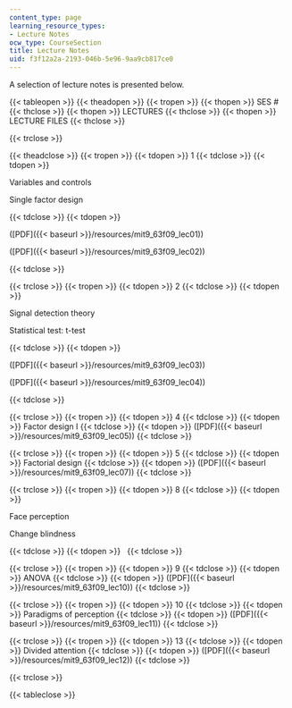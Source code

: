 ```yaml
---
content_type: page
learning_resource_types:
- Lecture Notes
ocw_type: CourseSection
title: Lecture Notes
uid: f3f12a2a-2193-046b-5e96-9aa9cb817ce0
---
```


A selection of lecture notes is presented below.

{{< tableopen >}}
{{< theadopen >}}
{{< tropen >}}
{{< thopen >}}
SES #
{{< thclose >}}
{{< thopen >}}
LECTURES
{{< thclose >}}
{{< thopen >}}
LECTURE FILES
{{< thclose >}}

{{< trclose >}}

{{< theadclose >}}
{{< tropen >}}
{{< tdopen >}}
1
{{< tdclose >}}
{{< tdopen >}}


Variables and controls

Single factor design


{{< tdclose >}}
{{< tdopen >}}


([PDF]({{< baseurl >}}/resources/mit9_63f09_lec01))

([PDF]({{< baseurl >}}/resources/mit9_63f09_lec02))


{{< tdclose >}}

{{< trclose >}}
{{< tropen >}}
{{< tdopen >}}
2
{{< tdclose >}}
{{< tdopen >}}


Signal detection theory

Statistical test: t-test


{{< tdclose >}}
{{< tdopen >}}


([PDF]({{< baseurl >}}/resources/mit9_63f09_lec03))

([PDF]({{< baseurl >}}/resources/mit9_63f09_lec04))


{{< tdclose >}}

{{< trclose >}}
{{< tropen >}}
{{< tdopen >}}
4
{{< tdclose >}}
{{< tdopen >}}
Factor design I
{{< tdclose >}}
{{< tdopen >}}
([PDF]({{< baseurl >}}/resources/mit9_63f09_lec05))
{{< tdclose >}}

{{< trclose >}}
{{< tropen >}}
{{< tdopen >}}
5
{{< tdclose >}}
{{< tdopen >}}
Factorial design
{{< tdclose >}}
{{< tdopen >}}
([PDF]({{< baseurl >}}/resources/mit9_63f09_lec07))
{{< tdclose >}}

{{< trclose >}}
{{< tropen >}}
{{< tdopen >}}
8
{{< tdclose >}}
{{< tdopen >}}


Face perception

Change blindness


{{< tdclose >}}
{{< tdopen >}}
 
{{< tdclose >}}

{{< trclose >}}
{{< tropen >}}
{{< tdopen >}}
9
{{< tdclose >}}
{{< tdopen >}}
ANOVA
{{< tdclose >}}
{{< tdopen >}}
([PDF]({{< baseurl >}}/resources/mit9_63f09_lec10))
{{< tdclose >}}

{{< trclose >}}
{{< tropen >}}
{{< tdopen >}}
10
{{< tdclose >}}
{{< tdopen >}}
Paradigms of perception
{{< tdclose >}}
{{< tdopen >}}
([PDF]({{< baseurl >}}/resources/mit9_63f09_lec11))
{{< tdclose >}}

{{< trclose >}}
{{< tropen >}}
{{< tdopen >}}
13
{{< tdclose >}}
{{< tdopen >}}
Divided attention
{{< tdclose >}}
{{< tdopen >}}
([PDF]({{< baseurl >}}/resources/mit9_63f09_lec12))
{{< tdclose >}}

{{< trclose >}}

{{< tableclose >}}